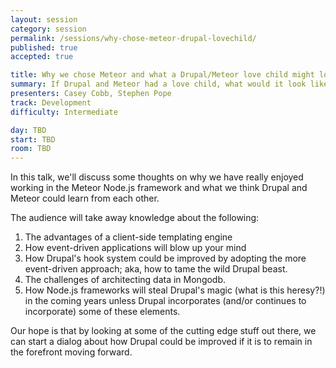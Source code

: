 ```yaml
---
layout: session
category: session
permalink: /sessions/why-chose-meteor-drupal-lovechild/
published: true
accepted: true

title: Why we chose Meteor and what a Drupal/Meteor love child might look like
summary: If Drupal and Meteor had a love child, what would it look like?
presenters: Casey Cobb, Stephen Pope
track: Development
difficulty: Intermediate

day: TBD
start: TBD
room: TBD
---
```


In this talk, we'll discuss some thoughts on why we have really enjoyed working in the Meteor Node.js framework and what we think Drupal and Meteor could learn from each other.

The audience will take away knowledge about the following:

1. The advantages of a client-side templating engine
2. How event-driven applications will blow up your mind
3. How Drupal's hook system could be improved by adopting the more event-driven approach; aka, how to tame the wild Drupal beast.
4. The challenges of architecting data in Mongodb.
5. How Node.js frameworks will steal Drupal's magic (what is this heresy?!) in the coming years unless Drupal incorporates (and/or continues to incorporate) some of these elements.

Our hope is that by looking at some of the cutting edge stuff out there, we can start a dialog about how Drupal could be improved if it is to remain in the forefront moving forward.
